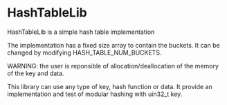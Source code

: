 # HashTableLib
HashTableLib is a simple hash table implementation

The implementation has a fixed size array to contain the buckets.
It can be changed by modifying HASH_TABLE_NUM_BUCKETS.

WARNING: the user is reponsible of allocation/deallocation of the memory of the key and data.


This library can use any type of key, hash function or data. 
It provide an implementation and test of modular hashing with uin32_t key.
